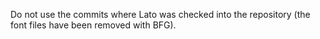 Do not use the commits where Lato was checked into the repository (the font files have been removed with BFG).
